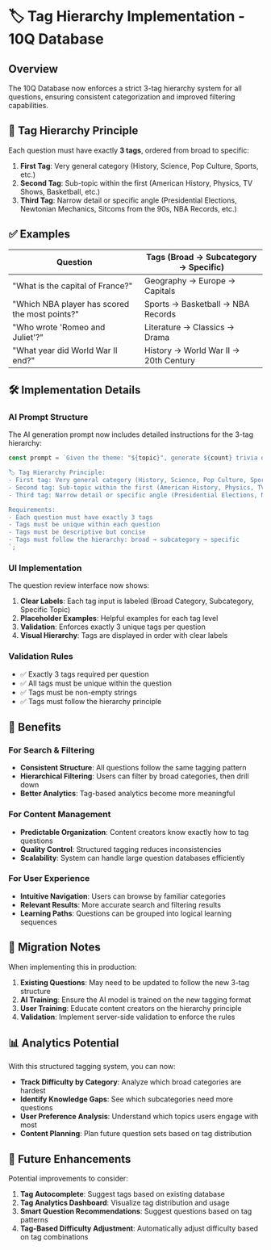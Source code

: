 # 🏷️ Tag Hierarchy Implementation - 10Q Database

## Overview
The 10Q Database now enforces a strict 3-tag hierarchy system for all questions, ensuring consistent categorization and improved filtering capabilities.

## 🎯 Tag Hierarchy Principle

Each question must have exactly **3 tags**, ordered from broad to specific:

1. **First Tag**: Very general category (History, Science, Pop Culture, Sports, etc.)
2. **Second Tag**: Sub-topic within the first (American History, Physics, TV Shows, Basketball, etc.)
3. **Third Tag**: Narrow detail or specific angle (Presidential Elections, Newtonian Mechanics, Sitcoms from the 90s, NBA Records, etc.)

## ✅ Examples

| Question | Tags (Broad → Subcategory → Specific) |
|----------|----------------------------------------|
| "What is the capital of France?" | Geography → Europe → Capitals |
| "Which NBA player has scored the most points?" | Sports → Basketball → NBA Records |
| "Who wrote 'Romeo and Juliet'?" | Literature → Classics → Drama |
| "What year did World War II end?" | History → World War II → 20th Century |

## 🛠️ Implementation Details

### AI Prompt Structure
The AI generation prompt now includes detailed instructions for the 3-tag hierarchy:

```javascript
const prompt = `Given the theme: "${topic}", generate ${count} trivia questions. Each question must have exactly 3 tags, ordered from broad to specific:

🏷️ Tag Hierarchy Principle:
- First tag: Very general category (History, Science, Pop Culture, Sports, etc.)
- Second tag: Sub-topic within the first (American History, Physics, TV Shows, Basketball, etc.)
- Third tag: Narrow detail or specific angle (Presidential Elections, Newtonian Mechanics, Sitcoms from the 90s, NBA Records, etc.)

Requirements:
- Each question must have exactly 3 tags
- Tags must be unique within each question
- Tags must be descriptive but concise
- Tags must follow the hierarchy: broad → subcategory → specific
`;
```

### UI Implementation
The question review interface now shows:

1. **Clear Labels**: Each tag input is labeled (Broad Category, Subcategory, Specific Topic)
2. **Placeholder Examples**: Helpful examples for each tag level
3. **Validation**: Enforces exactly 3 unique tags per question
4. **Visual Hierarchy**: Tags are displayed in order with clear labels

### Validation Rules
- ✅ Exactly 3 tags required per question
- ✅ All tags must be unique within the question
- ✅ Tags must be non-empty strings
- ✅ Tags must follow the hierarchy principle

## 🧠 Benefits

### For Search & Filtering
- **Consistent Structure**: All questions follow the same tagging pattern
- **Hierarchical Filtering**: Users can filter by broad categories, then drill down
- **Better Analytics**: Tag-based analytics become more meaningful

### For Content Management
- **Predictable Organization**: Content creators know exactly how to tag questions
- **Quality Control**: Structured tagging reduces inconsistencies
- **Scalability**: System can handle large question databases efficiently

### For User Experience
- **Intuitive Navigation**: Users can browse by familiar categories
- **Relevant Results**: More accurate search and filtering results
- **Learning Paths**: Questions can be grouped into logical learning sequences

## 🔄 Migration Notes

When implementing this in production:

1. **Existing Questions**: May need to be updated to follow the new 3-tag structure
2. **AI Training**: Ensure the AI model is trained on the new tagging format
3. **User Training**: Educate content creators on the hierarchy principle
4. **Validation**: Implement server-side validation to enforce the rules

## 📊 Analytics Potential

With this structured tagging system, you can now:

- **Track Difficulty by Category**: Analyze which broad categories are hardest
- **Identify Knowledge Gaps**: See which subcategories need more questions
- **User Preference Analysis**: Understand which topics users engage with most
- **Content Planning**: Plan future question sets based on tag distribution

## 🎯 Future Enhancements

Potential improvements to consider:

1. **Tag Autocomplete**: Suggest tags based on existing database
2. **Tag Analytics Dashboard**: Visualize tag distribution and usage
3. **Smart Question Recommendations**: Suggest questions based on tag patterns
4. **Tag-Based Difficulty Adjustment**: Automatically adjust difficulty based on tag combinations 